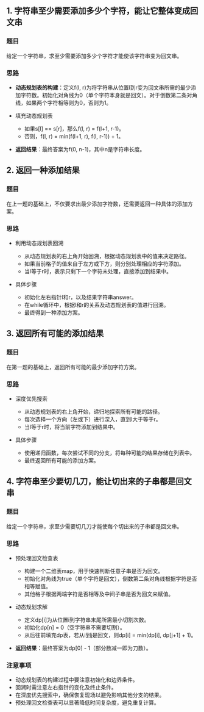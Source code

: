 ## 1. 字符串至少需要添加多少个字符，能让它整体变成回文串

### 题目

给定一个字符串，求至少需要添加多少个字符才能使该字符串变为回文串。

### 思路

- **动态规划表的构建**：定义f(l, r)为将字符串从位置l到r变为回文串所需的最少添加字符数。初始化对角线为0（单个字符本身就是回文）。对于倒数第二条对角线，如果两个字符相等则为0，否则为1。

- 填充动态规划表

  - 如果s[l] == s[r]，那么f(l, r) = f(l+1, r-1)。
  - 否则，f(l, r) = min(f(l+1, r), f(l, r-1)) + 1。

- **返回结果**：最终答案为f(0, n-1)，其中n是字符串长度。

## 2. 返回一种添加结果

### 题目

在上一题的基础上，不仅要求出最少添加字符数，还需要返回一种具体的添加方案。

### 思路

- 利用动态规划表回溯

  - 从动态规划表的右上角开始回溯，根据动态规划表中的值来决定路径。
  - 如果当前格子的值来自于左方或下方，则分别处理相应的字符添加。
  - 当l等于r时，表示只剩下一个字符未处理，直接添加到结果中。

- 具体步骤

  - 初始化左右指针l和r，以及结果字符串answer。
  - 在while循环中，根据l和r的关系及动态规划表的值进行回溯。
  - 最终得到一种添加方案。

## 3. 返回所有可能的添加结果

### 题目

在第一题的基础上，返回所有可能的最少添加字符方案。

### 思路

- 深度优先搜索

  - 从动态规划表的右上角开始，递归地探索所有可能的路径。
  - 每次选择一个方向（左或下）进行深入，直到l大于等于r。
  - 当l等于r时，将当前字符添加到结果中。

- 具体步骤

  - 使用递归函数，每次尝试不同的分支，将每种可能的结果存储在列表中。
  - 最终返回所有可能的添加方案。

## 4. 字符串至少要切几刀，能让切出来的子串都是回文串

### 题目

给定一个字符串，求至少需要切几刀才能使每个切出来的子串都是回文串。

### 思路

- 预处理回文检查表

  - 构建一个二维表map，用于快速判断任意子串是否为回文。
  - 初始化对角线为true（单个字符是回文），倒数第二条对角线根据字符是否相等赋值。
  - 其他格子根据两端字符是否相等及中间子串是否为回文来赋值。
  
- 动态规划求解

  - 定义dp[i]为从位置i到字符串末尾所需最小切割次数。
  - 初始化dp[n] = 0（空字符串不需要切割）。
  - 从后往前填充dp表，若从i到j是回文，则dp[i] = min(dp[i], dp[j+1] + 1)。
  
- **返回结果**：最终答案为dp[0] - 1（部分数减一即为刀数）。

### 注意事项

- 动态规划表的构建过程中要注意初始化和边界条件。
- 回溯时需注意左右指针的变化及终止条件。
- 在深度优先搜索中，确保恢复现场以避免影响其他分支的结果。
- 预处理回文检查表可以显著降低时间复杂度，避免重复计算。